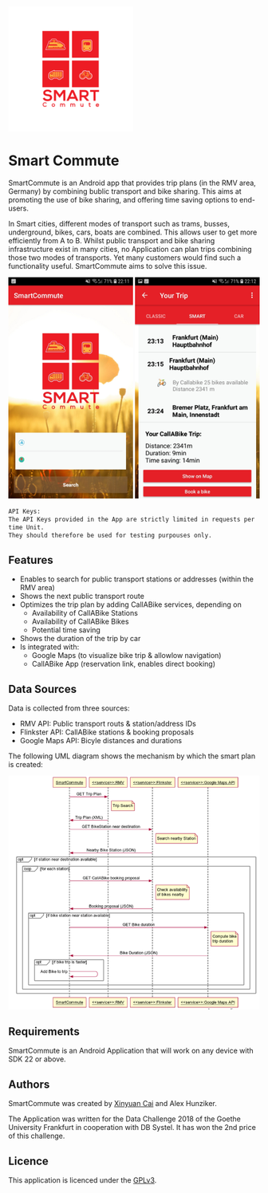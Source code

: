 <img src="docs/smartcommute.png" width="250px">

# Smart Commute

SmartCommute is an Android app that provides trip plans (in the RMV area, Germany) by combining bublic transport and bike sharing. This aims at promoting the use of bike sharing, and offering time saving options to end-users. 

In Smart cities, different modes of transport such as trams, busses, underground, bikes, cars, boats are combined. This allows user to get more efficiently from A to B. Whilst public transport and bike sharing infrastructure exist in many cities, no Application can plan trips combining those two modes of transports. Yet many customers would find such a functionality useful. SmartCommute aims to solve this issue. 

<img src="docs/search_screen.jpg" width="250px"> <img src="docs/result_screen.jpg" width="250px">

```
API Keys: 
The API Keys provided in the App are strictly limited in requests per time Unit.
They should therefore be used for testing purpouses only.
```

## Features

- Enables to search for public transport stations or addresses (within the RMV area)
- Shows the next public transport route 
- Optimizes the trip plan by adding CallABike services, depending on
    - Availability of CallABike Stations
    - Availability of CallABike Bikes
    - Potential time saving
- Shows the duration of the trip by car
- Is integrated with:
    - Google Maps (to visualize bike trip & allowlow navigation)
    - CallABike App (reservation link, enables direct booking)


## Data Sources

Data is collected from three sources:

- RMV API: Public transport routs & station/address IDs
- Flinkster API: CallABike stations & booking proposals
- Google Maps API: Bicyle distances and durations

The following UML diagram shows the mechanism by which the smart plan is created:

![UML Activity](docs/uml_activity.png)

## Requirements

SmartCommute is an Android Application that will work on any device with SDK 22 or above.

## Authors

SmartCommute was created by [Xinyuan Cai](https://github.com/nannancy/) and Alex Hunziker.

The Application was written for the Data Challenge 2018 of the Goethe University Frankfurt in cooperation with DB Systel.
It has won the 2nd price of this challenge.

## Licence

This application is licenced under the [GPLv3](https://www.gnu.org/licenses/gpl-3.0.en.html).